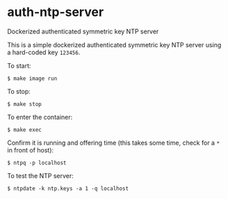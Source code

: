 # auth-ntp-server

Dockerized authenticated symmetric key NTP server

This is a simple dockerized authenticated symmetric key NTP server using a
hard-coded key `123456`.

To start:

```shell
$ make image run
```

To stop:

```shell
$ make stop
```

To enter the container:

```shell
$ make exec
```

Confirm it is running and offering time (this takes some time, check for a `*` in front of host):

```shell
$ ntpq -p localhost
```

To test the NTP server:

```shell
$ ntpdate -k ntp.keys -a 1 -q localhost
```
